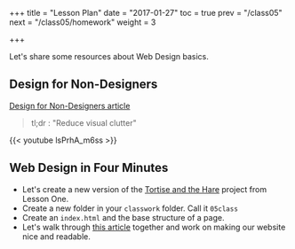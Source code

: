 +++
title = "Lesson Plan"
date = "2017-01-27"
toc = true
prev = "/class05"
next = "/class05/homework"
weight = 3

+++

Let's share some resources about Web Design basics.


## Design for Non-Designers

[Design for Non-Designers article](https://medium.com/@limedaring/design-for-non-designers-part-1-6559ed93ff91#.u1s8y6lvm)

> tl;dr : "Reduce visual clutter"

{{< youtube lsPrhA_m6ss >}}

## Web Design in Four Minutes

- Let's create a new version of the [Tortise and the Hare](https://gist.github.com/kellygrape/a6e7dcbba371d31813c8) project from Lesson One.
- Create a new folder in your `classwork` folder.  Call it `05class`
- Create an `index.html` and the base structure of a page.
- Let's walk through [this article](http://jgthms.com/web-design-in-4-minutes/) together and work on making our website nice and readable. 